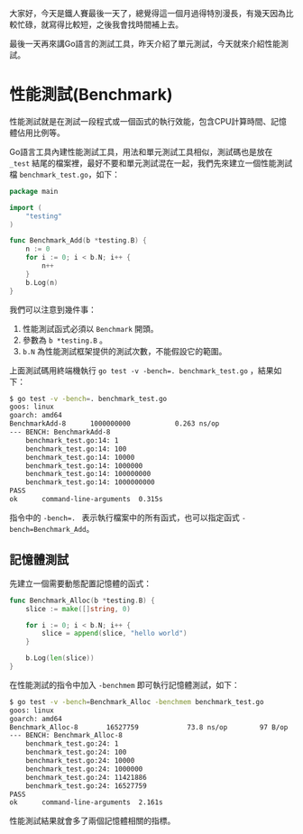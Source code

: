 大家好，今天是鐵人賽最後一天了，總覺得這一個月過得特別漫長，有幾天因為比較忙碌，就寫得比較短，之後我會找時間補上去。

最後一天再來講Go語言的測試工具，昨天介紹了單元測試，今天就來介紹性能測試。



# 性能測試(Benchmark)

性能測試就是在測試一段程式或一個函式的執行效能，包含CPU計算時間、記憶體佔用比例等。

Go語言工具內建性能測試工具，用法和單元測試工具相似，測試碼也是放在 `_test` 結尾的檔案裡，最好不要和單元測試混在一起，我們先來建立一個性能測試檔 `benchmark_test.go`，如下：

```go
package main

import (
	"testing"
)

func Benchmark_Add(b *testing.B) {
	n := 0
	for i := 0; i < b.N; i++ {
		n++
	}
	b.Log(n)
}
```

我們可以注意到幾件事：

1. 性能測試函式必須以 `Benchmark` 開頭。
2. 參數為 `b *testing.B` 。
3. `b.N` 為性能測試框架提供的測試次數，不能假設它的範圍。

上面測試碼用終端機執行 `go test -v -bench=. benchmark_test.go` ，結果如下：

```bash
$ go test -v -bench=. benchmark_test.go
goos: linux
goarch: amd64
BenchmarkAdd-8   	1000000000	         0.263 ns/op
--- BENCH: BenchmarkAdd-8
    benchmark_test.go:14: 1
    benchmark_test.go:14: 100
    benchmark_test.go:14: 10000
    benchmark_test.go:14: 1000000
    benchmark_test.go:14: 100000000
    benchmark_test.go:14: 1000000000
PASS
ok  	command-line-arguments	0.315s
```

指令中的 `-bench=. ` 表示執行檔案中的所有函式，也可以指定函式 `-bench=Benchmark_Add`。	



## 記憶體測試

先建立一個需要動態配置記憶體的函式：

```go
func Benchmark_Alloc(b *testing.B) {
	slice := make([]string, 0)

	for i := 0; i < b.N; i++ {
		slice = append(slice, "hello world")
	}

	b.Log(len(slice))
}
```

在性能測試的指令中加入 `-benchmem` 即可執行記憶體測試，如下：

```bash
$ go test -v -bench=Benchmark_Alloc -benchmem benchmark_test.go
goos: linux
goarch: amd64
Benchmark_Alloc-8   	16527759	        73.8 ns/op	      97 B/op	       0 allocs/op
--- BENCH: Benchmark_Alloc-8
    benchmark_test.go:24: 1
    benchmark_test.go:24: 100
    benchmark_test.go:24: 10000
    benchmark_test.go:24: 1000000
    benchmark_test.go:24: 11421886
    benchmark_test.go:24: 16527759
PASS
ok  	command-line-arguments	2.161s
```

性能測試結果就會多了兩個記憶體相關的指標。

